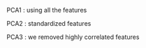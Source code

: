 PCA1 : using all the features

PCA2 : standardized features

PCA3 : we removed highly correlated features
